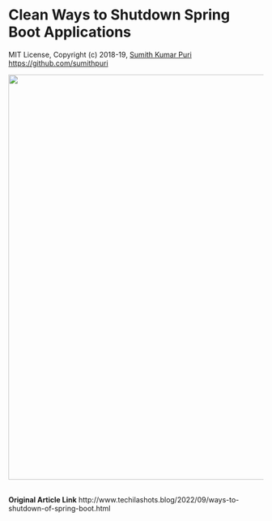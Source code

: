 # Clean Ways to Shutdown Spring Boot Applications

MIT License, Copyright (c) 2018-19, <a href="http://www.techcto.online/">Sumith Kumar Puri</a> <br>
https://github.com/sumithpuri

<img src="https://blogger.googleusercontent.com/img/b/R29vZ2xl/AVvXsEjCDgScqrK6XF0XOI2GsWxVolVgZllJgA3q5GfIhKvAqiGrR0Ymg8enRZI2Hi40W7nkgpJRRN-sFZMgOhrhjE-sPcScK2cwl085XUErUrVhG0TBR53lp9sNcKXaQEro4tR2gXWLyObsoGmZj0AxuF1NZ86QeigUFhVnb-ouIs1IK4qCz_D3fmz6z2D--w/w640-h360/skp_spring_boot_clean_shutdown.jpg" width="800"></img>


<br>
<b>Original Article Link</b>
http://www.techilashots.blog/2022/09/ways-to-shutdown-of-spring-boot.html
